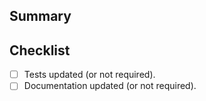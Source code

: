 <!--
  Thank you for submitting a pull request!

  We appreciate the time and effort you have invested in making these changes. Please ensure that you provide enough information to allow others to review your pull request.

  Upon submission, your pull request will be automatically assigned with reviewers.

  If you want to learn more about contributing to this project, please visit: https://github.com/lynx-family/lynx-stack/blob/main/CONTRIBUTING.md.
-->

## Summary

<!-- Can you explain the reasoning behind implementing this change? What problem or issue does this pull request resolve? -->

<!-- @coderabbitai summary -->

<!-- It would be helpful if you could provide any relevant context, such as GitHub issues or related discussions. -->

## Checklist

<!--- Check and mark with an "x" -->

- [ ] Tests updated (or not required).
- [ ] Documentation updated (or not required).
